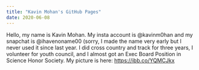 ```yaml
---
title: "Kavin Mohan's GitHub Pages"
date: 2020-06-08
---
```


Hello, my name is Kavin Mohan. My insta account is @kavinm0han and my snapchat is @ihavenoname00 (sorry, I made the name very early but I never used it since last year. I did cross country and track for three years, I volunteer for youth council, and I almost got an Exec Board Position in Science Honor Society. My picture is here: https://ibb.co/YQMCJkx

